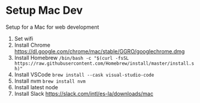 # Setup Mac Dev

Setup for a Mac for web development

1. Set wifi
2. Install Chrome https://dl.google.com/chrome/mac/stable/GGRO/googlechrome.dmg
3. Install Homebrew
   `/bin/bash -c "$(curl -fsSL https://raw.githubusercontent.com/Homebrew/install/master/install.sh)"`
4. Install VSCode `brew install --cask visual-studio-code`
5. Install nvm `brew install nvm`
6. Install latest node
7. Install Slack https://slack.com/intl/es-la/downloads/mac
